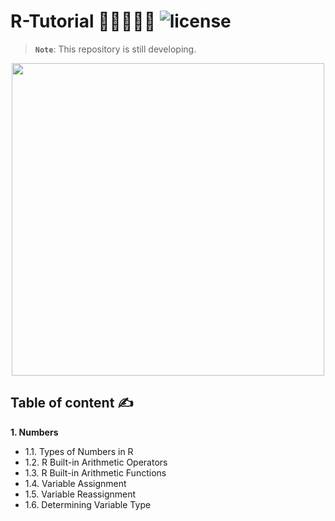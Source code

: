 # R-Tutorial 👩‍🏫👩🏻‍💻 ![license](https://img.shields.io/github/license/Pegah-Ardehkhani/R-Tutorial.svg)

> **`Note`**: This repository is still developing.

<p align="center"> 
  <img width="500" height="500" src="https://user-images.githubusercontent.com/1775316/36732568-68dc69e6-1bce-11e8-890a-5cd3a20ab8d6.gif"> 
</p>


## Table of content ✍️

**1. Numbers**

- 1.1. Types of Numbers in R
- 1.2. R Built-in Arithmetic Operators
- 1.3. R Built-in Arithmetic Functions
- 1.4. Variable Assignment
- 1.5. Variable Reassignment
- 1.6. Determining Variable Type
